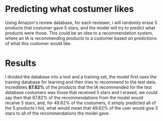 # Predicting what costumer likes

Using Amazon's review database, for each reviewer, i will randomly erase 5 products that costumer gave 5 stars, and the model will try to predict what products were those. This could be an idea to a recommendation system, where an IA is recommending products to a customer based on predictions of what this customer would like.


# Results

I divided the database into a test and a training set, the model first uses the training database for learning and then tries to recommend to the test data. Incredibles **87.82%** of the products that the IA recommended for the test database costumers was those that received 5 stars and I erased, we could say then that 87.82% of the recommendations from the model would receive 5 stars, and, for 49.62% of the costumers, it simply predicted all of the 5 products I hid, what would mean that 49.62% of the user would give 5 stars to all of the recommendations the model gave.
